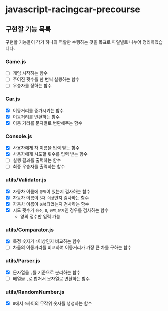 # javascript-racingcar-precourse

## 구현할 기능 목록

구현할 기능들이 각기 하나의 역할만 수행하는 것을 목표로 파일별로 나누어 정리하였습니다.

### Game.js

- [ ]  게임 시작하는 함수
- [ ]  주어진 횟수를 한 번씩 실행하는 함수
- [ ]  우승자를 정하는 함수

### Car.js

- [x]  이동거리를 증가시키는 함수
- [x]  이동거리를 반환하는 함수
- [x]  이동 거리를 문자열로 변환해주는 함수

### Console.js

- [x]  사용자에게 차 이름을 입력 받는 함수
- [x]  사용자에게 시도할 횟수를 입력 받는 함수
- [ ]  실행 결과를 출력하는 함수
- [ ]  최종 우승자를 출력하는 함수

### utils/Validator.js

- [x]  자동차 이름에 `공백`이 있는지 검사하는 함수
- [x]  자동차 이름이 `6자 이상`인지 검사하는 함수
- [x]  자동차 이름이 `중복`되었는지 검사하는 함수
- [x]  시도 횟수가 `음수`, `0`, `공백`,`문자`인 경우를 검사하는 함수
    - 양의 정수만 입력 가능

### utils/Comparator.js

- [x]  특정 숫자가 `4`이상인지 비교하는 함수
- [ ]  차들의 이동거리를 비교하여 이동거리가 가장 큰 차를 구하는 함수

### utils/Parser.js

- [x]  문자열을 `,`를 기준으로 분리하는 함수
- [ ]  배열을 `,`로 합쳐서 문자열로 변환하는 함수

### utils/RandomNumber.js

- [x]  `0`에서 `9`사이의 무작위 숫자를 생성하는 함수